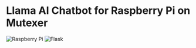 # Llama AI Chatbot for Raspberry Pi on Mutexer
![Raspberry Pi](https://img.shields.io/badge/-Raspberry_Pi-C51A4A?style=for-the-badge&logo=Raspberry-Pi)
![Flask](https://img.shields.io/badge/flask-%23000.svg?style=for-the-badge&logo=flask&logoColor=white)
